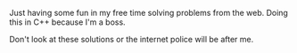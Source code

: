 Just having some fun in my free time solving problems from the web. Doing this
in C++ because I'm a boss.

Don't look at these solutions or the internet police will be after me.
